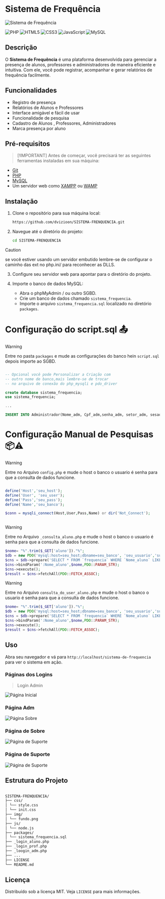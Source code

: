 # Sistema de Frequência

![Sistema de Frequência](./screenshots/01.png)

![PHP](https://img.shields.io/badge/PHP-777BB4?style=for-the-badge&logo=php&logoColor=white)
![HTML5](https://img.shields.io/badge/HTML5-E34F26?style=for-the-badge&logo=html5&logoColor=white)
![CSS3](https://img.shields.io/badge/CSS3-1572B6?style=for-the-badge&logo=css3&logoColor=white)
![JavaScript](https://img.shields.io/badge/JavaScript-F7DF1E?style=for-the-badge&logo=javascript&logoColor=black)
![MySQL](https://img.shields.io/badge/MySQL-4479A1?style=for-the-badge&logo=mysql&logoColor=white)

## Descrição

O **Sistema de Frequência** é uma plataforma desenvolvida para gerenciar a presença de alunos, professores e administradores de maneira eficiente e intuitiva. Com ele, você pode registrar, acompanhar e gerar relatórios de frequência facilmente.

## Funcionalidades

- Registro de presença 
- Relatórios de Alunos e Professores
- Interface amigável e fácil de usar
- Funcionalidade de pesquisa
- Cadastro de Alunos , Professores, Administradores
- Marca presença por aluno

## Pré-requisitos

> [!IMPORTANT]  Antes de começar, você precisará ter as seguintes ferramentas instaladas em sua máquina:

- [Git](https://git-scm.com)
- [PHP](https://www.php.net/)
- [MySQL](https://www.mysql.com/)
- Um servidor web como [XAMPP](https://www.apachefriends.org/index.html) ou [WAMP](http://www.wampserver.com/en/)

## Instalação

1. Clone o repositório para sua máquina local:

    ```bash
    https://github.com/dvizioon/SISTEMA-FRENQUENCIA.git
    ```

2. Navegue até o diretório do projeto:

    ```bash
    cd SISTEMA-FRENQUENCIA
    ```

> [!CAUTION]
> se você estiver usando um servidor embutido lembre-se de configurar o caminho das ext no php.ini/ para reconhecer as DLLS.

3. Configure seu servidor web para apontar para o diretório do projeto.

4. Importe o banco de dados MySQL:

    - Abra o phpMyAdmin / ou outro SGBD.
    - Crie um banco de dados chamado `sistema_frequencia`.
    - Importe o arquivo `sistema_frequencia.sql` localizado no diretório `packages`.


# Configuração do script.sql 📤
> [!WARNING]  
> Entre no pasta `packages` e mude as configurações do banco hein `script.sql` depois importe ao SGBD.
```sql

-- Opcional você pode Personalizar a Criação com
-- outro nome de banco,mais lembre-se de trocar
-- no arquivo de conexão do php_mysqli e pdo_driver

create database sistema_frequencia;
use sistema_frequencia;

...

INSERT INTO Administrador(Nome_adm, Cpf_adm,senha_adm, setor_adm, sesao_adm, Ativo)  VALUES('admin','00011100011','12345678','administracao','Inativo',CURRENT_TIMESTAMP());

```

# Configuração Manual de Pesquisas 📦⚠️

> [!WARNING]  
> Entre no Arquivo `config.php` e mude o host o banco o usuario é senha para que a consulta de dados funcione.
```php

define('Host','seu_host');
define('User', 'seu_user');
define('Pass','seu_pass');
define('Name','seu_banco');

$conn = mysqli_connect(Host,User,Pass,Name) or dir('Not_Connect');
    

```


> [!WARNING]  
> Entre no Arquivo `_consulta_aluno.php` e mude o host o banco o usuario é senha para que a consulta de dados funcione.
```php
$nome= "%".trim($_GET['aluno'])."%";
$db = new PDO('mysql:host=seu_host;dbname=seu_banco', 'seu_usuario','sua_senha');
$cns = $db->prepare('SELECT * FROM `frequencia` WHERE `Nome_aluno` LIKE :Nome_aluno');
$cns->bindParam(':Nome_aluno',$nome,PDO::PARAM_STR);
$cns->execute();
$result = $cns->fetchAll(PDO::FETCH_ASSOC);
```

> [!WARNING]  
> Entre no Arquivo `consulta_do_user_aluno.php` e mude o host o banco o usuario é senha para que a consulta de dados funcione.

```php
$nome= "%".trim($_GET['aluno'])."%";
$db = new PDO('mysql:host=seu_host;dbname=seu_banco', 'seu_usuario','sua_senha');
$cns = $db->prepare('SELECT * FROM `frequencia` WHERE `Nome_aluno` LIKE :Nome_aluno');
$cns->bindParam(':Nome_aluno',$nome,PDO::PARAM_STR);
$cns->execute();
$result = $cns->fetchAll(PDO::FETCH_ASSOC);
```


## Uso

Abra seu navegador e vá para `http://localhost/sistema-de-frequencia` para ver o sistema em ação.

### Páginas dos Logins
> Login Admin

![Página Inicial](./screenshots/02.png)

### Página Adm

![Página Sobre](./screenshots/03.png)

### Página de Sobre

![Página de Suporte](./screenshots/04.png)

### Página de Suporte

![Página de Suporte](./screenshots/05.png)

## Estrutura do Projeto

```sh

SISTEMA-FRENQUENCIA/
├── css/
│ └── style.css
│ └── init.css
├── img/
│ └── fundo.png
├── js/
│ └── node.js
├── packages/
│ └── sistema_frequencia.sql
├── _login_aluno.php
├── _login_prof.php
├── _loogin_adm.php
├── ...
├── LICENSE
└── README.md

```


## Licença

Distribuído sob a licença MIT. Veja `LICENSE` para mais informações.
